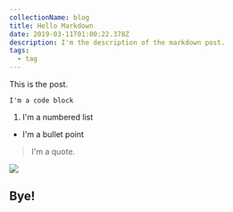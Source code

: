 ```yaml
---
collectionName: blog
title: Hello Markdown
date: 2019-03-11T01:00:22.378Z
description: I'm the description of the markdown post.
tags:
  - tag
---
```

This is the post.

`I'm a code block`

1. I'm a numbered list

* I'm a bullet point

> I'm a quote.

![](/assets/cat.jpg)

## Bye!
